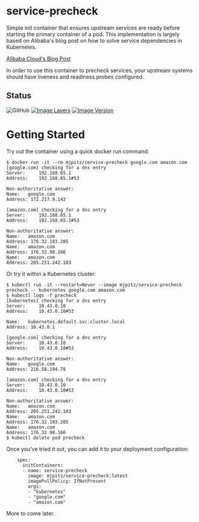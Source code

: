 # service-precheck

Simple init container that ensures upstream services are ready before starting the primary container of a pod.
This implementation is largely based on Alibaba's blog post on how to solve service dependencies in Kubernetes.

[Alibaba Cloud's Blog Post](https://www.alibabacloud.com/blog/kubernetes-demystified-solving-service-dependencies_594110)

In order to use this container to precheck services, your upstream systems should have liveness and readiness probes configured.

## Status

![GitHub](https://img.shields.io/github/license/mjpitz/service-precheck.svg)
[![Image Layers](https://images.microbadger.com/badges/image/mjpitz/service-precheck.svg)](https://microbadger.com/images/mjpitz/service-precheck)
[![Image Version](https://images.microbadger.com/badges/version/mjpitz/service-precheck.svg)](https://microbadger.com/images/mjpitz/service-precheck)

# Getting Started

Try out the container using a quick docker run command:

```
$ docker run -it --rm mjpitz/service-precheck google.com amazon.com
[google.com] checking for a dns entry
Server:		192.168.65.1
Address:	192.168.65.1#53

Non-authoritative answer:
Name:	google.com
Address: 172.217.9.142

[amazon.com] checking for a dns entry
Server:		192.168.65.1
Address:	192.168.65.1#53

Non-authoritative answer:
Name:	amazon.com
Address: 176.32.103.205
Name:	amazon.com
Address: 176.32.98.166
Name:	amazon.com
Address: 205.251.242.103
```

Or try it within a Kubernetes cluster:

```
$ kubectl run -it --restart=Never --image mjpitz/service-precheck precheck -- kubernetes google.com amazon.com
$ kubectl logs -f precheck
[kubernetes] checking for a dns entry
Server:		10.43.0.10
Address:	10.43.0.10#53

Name:	kubernetes.default.svc.cluster.local
Address: 10.43.0.1

[google.com] checking for a dns entry
Server:		10.43.0.10
Address:	10.43.0.10#53

Non-authoritative answer:
Name:	google.com
Address: 216.58.194.78

[amazon.com] checking for a dns entry
Server:		10.43.0.10
Address:	10.43.0.10#53

Non-authoritative answer:
Name:	amazon.com
Address: 205.251.242.103
Name:	amazon.com
Address: 176.32.103.205
Name:	amazon.com
Address: 176.32.98.166
$ kubectl delete pod precheck
```

Once you've tried it out, you can add it to your deployment configuration:

```
    spec:
      initContainers:
      - name: service-precheck
        image: mjpitz/service-precheck:latest
        imagePullPolicy: IfNotPresent
        args:
        - "kubernetes"
        - "google.com"
        - "amazon.com"
```

More to come later.

